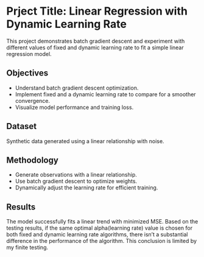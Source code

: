 # Prject Title: Linear Regression with Dynamic Learning Rate

This project demonstrates batch gradient descent and experiment with different values of fixed and dynamic learning rate to fit a simple linear regression model.

## Objectives
- Understand batch gradient descent optimization.
- Implement fixed and a dynamic learning rate to compare for a smoother convergence.
- Visualize model performance and training loss.

## Dataset
Synthetic data generated using a linear relationship with noise.

## Methodology
- Generate observations with a linear relationship.
- Use batch gradient descent to optimize weights.
- Dynamically adjust the learning rate for efficient training.

## Results
The model successfully fits a linear trend with minimized MSE. Based on the testing results, if the same optimal alpha(learning rate) value is chosen for both fixed and dynamic learning
rate algorithms, there isn’t a substantial difference in the performance of the algorithm. This conclusion is limited by my finite testing.

